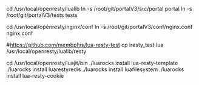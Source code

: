 cd /usr/local/openresty/lualib
ln -s /root/git/portalV3/src/portal portal
ln -s /root/git/portalV3/tests tests

cd /usr/local/openresty/nginx/conf
ln -s /root/git/portalV3/conf/nginx.conf nginx.conf 

#https://github.com/membphis/lua-resty-test
cp iresty_test.lua  /usr/local/openresty/lualib/resty

cd /usr/local/openresty/luajit/bin
./luarocks install lua-resty-template
./luarocks install luarestyredis
./luarocks install luafilesystem
./luarocks install lua-resty-cookie

 



